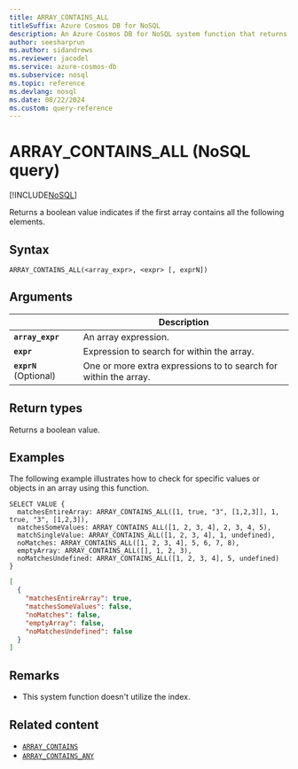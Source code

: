 ```yaml
---
title: ARRAY_CONTAINS_ALL
titleSuffix: Azure Cosmos DB for NoSQL
description: An Azure Cosmos DB for NoSQL system function that returns a boolean indicating whether the array contains all of the specified values.
author: seesharprun
ms.author: sidandrews
ms.reviewer: jacodel
ms.service: azure-cosmos-db
ms.subservice: nosql
ms.topic: reference
ms.devlang: nosql
ms.date: 08/22/2024
ms.custom: query-reference
---
```


# ARRAY_CONTAINS_ALL (NoSQL query)

[!INCLUDE[NoSQL](../../includes/appliesto-nosql.md)]

Returns a boolean value indicates if the first array contains all the following elements.

## Syntax

```nosql
ARRAY_CONTAINS_ALL(<array_expr>, <expr> [, exprN])
```

## Arguments

| | Description |
| --- | --- |
| **`array_expr`** | An array expression. |
| **`expr`** | Expression to search for within the array. |
| **`exprN`** (Optional) | One or more extra expressions to to search for within the array. |

## Return types
  
Returns a boolean value.

## Examples
  
The following example illustrates how to check for specific values or objects in an array using this function.  

```nosql
SELECT VALUE {
  matchesEntireArray: ARRAY_CONTAINS_ALL([1, true, "3", [1,2,3]], 1, true, "3", [1,2,3]),
  matchesSomeValues: ARRAY_CONTAINS_ALL([1, 2, 3, 4], 2, 3, 4, 5),
  matchSingleValue: ARRAY_CONTAINS_ALL([1, 2, 3, 4], 1, undefined),
  noMatches: ARRAY_CONTAINS_ALL([1, 2, 3, 4], 5, 6, 7, 8),
  emptyArray: ARRAY_CONTAINS_ALL([], 1, 2, 3),
  noMatchesUndefined: ARRAY_CONTAINS_ALL([1, 2, 3, 4], 5, undefined)
}
```

```json
[
  {
    "matchesEntireArray": true,
    "matchesSomeValues": false,
    "noMatches": false,
    "emptyArray": false,
    "noMatchesUndefined": false
  }
]
```

## Remarks

- This system function doesn't utilize the index.

## Related content

- [`ARRAY_CONTAINS`](array-contains.md)
- [`ARRAY_CONTAINS_ANY`](array-contains-any.md)
